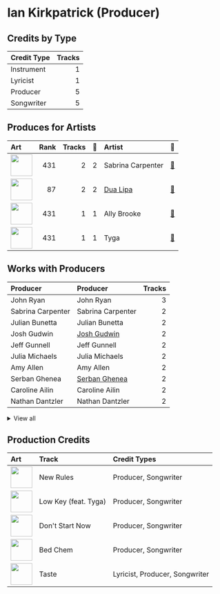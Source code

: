 # Ian Kirkpatrick (Producer)

## Credits by Type

| Credit Type | Tracks |
|:---|---:|
| Instrument | 1 |
| Lyricist | 1 |
| Producer | 5 |
| Songwriter | 5 |

## Produces for Artists

| Art | Rank | Tracks | 💚 | Artist | 🔗 |
|:---|---:|---:|---:|:---|:---|
| <img src="https://i.scdn.co/image/ab6761610000e5ebe053b8338322b9c8609ee7ae" alt="" width="50" /> | 431 | 2 | 2 | Sabrina Carpenter | [🔗](https://open.spotify.com/artist/74KM79TiuVKeVCqs8QtB0B) |
| <img src="https://i.scdn.co/image/ab6761610000e5eb0c68f6c95232e716f0abee8d" alt="" width="50" /> | 87 | 2 | 2 | [Dua Lipa](../../artists/dua_lipa/overview.md) | [🔗](https://open.spotify.com/artist/6M2wZ9GZgrQXHCFfjv46we) |
| <img src="https://i.scdn.co/image/ab6761610000e5eb718ddcdbdde85659512e7364" alt="" width="50" /> | 431 | 1 | 1 | Ally Brooke | [🔗](https://open.spotify.com/artist/6TXM1kV4L8DsDAkAfbOPYk) |
| <img src="https://i.scdn.co/image/ab6761610000e5eb1d8e3ecf59f556b8e4fafce8" alt="" width="50" /> | 431 | 1 | 1 | Tyga | [🔗](https://open.spotify.com/artist/5LHRHt1k9lMyONurDHEdrp) |

## Works with Producers

| Producer | Producer | Tracks |
|:---|:---|---:|
| John Ryan | John Ryan | 3 |
| Sabrina Carpenter | Sabrina Carpenter | 2 |
| Julian Bunetta | Julian Bunetta | 2 |
| Josh Gudwin | [Josh Gudwin](../josh_gudwin/overview.md) | 2 |
| Jeff Gunnell | Jeff Gunnell | 2 |
| Julia Michaels | Julia Michaels | 2 |
| Amy Allen | Amy Allen | 2 |
| Serban Ghenea | [Serban Ghenea](../serban_ghenea/overview.md) | 2 |
| Caroline Ailin | Caroline Ailin | 2 |
| Nathan Dantzler | Nathan Dantzler | 2 |


<details>
<summary>View all</summary>

| Producer | Producer | Tracks |
|:---|:---|---:|
| Emily Warren | Emily Warren | 2 |
| Bryce Bordone | [Bryce Bordone](../bryce_bordone/overview.md) | 2 |
| Tyga | Tyga | 1 |
| Ally Brooke | Ally Brooke | 1 |
| Cermyth Williams | Cermyth Williams | 1 |
| Dua Lipa | Dua Lipa | 1 |
| Joe London | Joe London | 1 |
| Chris Galland | Chris Galland | 1 |
| Manny Marroquin | [Manny Marroquin](../manny_marroquin/overview.md) | 1 |
| Scott Harris | Scott Harris | 1 |
| Drew Jurecka | Drew Jurecka | 1 |
| Teddy Geiger | Teddy Geiger | 1 |

</details>


## Production Credits

| Art | Track | Credit Types |
|:---|:---|:---|
| <img src="https://i.scdn.co/image/ab67616d0000b273ae395b47b186c2bc8c458e0f" alt="" width="50" /> | New Rules | Producer, Songwriter |
| <img src="https://i.scdn.co/image/ab67616d0000b2734f89844c76d620ff098ef5c6" alt="" width="50" /> | Low Key (feat. Tyga) | Producer, Songwriter |
| <img src="https://i.scdn.co/image/ab67616d0000b2732172b607853fa89cefa2beb4" alt="" width="50" /> | Don't Start Now | Producer, Songwriter |
| <img src="https://i.scdn.co/image/ab67616d0000b273fd8d7a8d96871e791cb1f626" alt="" width="50" /> | Bed Chem | Producer, Songwriter |
| <img src="https://i.scdn.co/image/ab67616d0000b273fd8d7a8d96871e791cb1f626" alt="" width="50" /> | Taste | Lyricist, Producer, Songwriter |